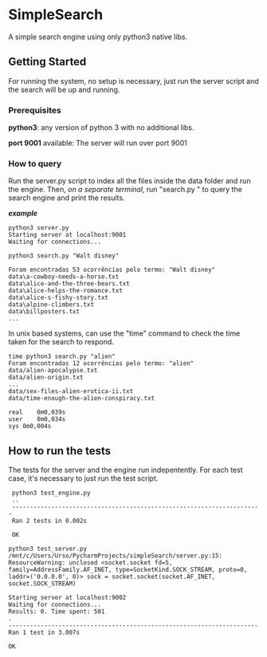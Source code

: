 # SimpleSearch

A simple search engine using only python3 native libs.

## Getting Started

For running the system, no setup is necessary, just run the server script and the search will be up and running.

### Prerequisites

**python3**: any version of python 3 with no additional libs.

**port 9001** available: The server will run over port 9001 

### How to query

Run the server.py script to index all the files inside the data folder and run the engine.
Then, *on a separate terminal*, run "search.py <query>" to query the search engine and print the results.

***example***
```
python3 server.py
Starting server at localhost:9001
Waiting for connections...
```
```
python3 search.py "Walt disney"

Foram encontradas 53 ocorrências pelo termo: "Walt disney"
data\a-cowboy-needs-a-horse.txt
data\alice-and-the-three-bears.txt
data\alice-helps-the-romance.txt
data\alice-s-fishy-story.txt
data\alpine-climbers.txt
data\billposters.txt
...
```

In unix based systems, can use the "time" command to check the time taken for the search to respond. 

```
time python3 search.py "alien"
Foram encontradas 12 ocorrências pelo termo: "alien"
data/alien-apocalypse.txt
data/alien-origin.txt
...
data/sex-files-alien-erotica-ii.txt
data/time-enough-the-alien-conspiracy.txt

real	0m0,039s
user	0m0,034s
sys	0m0,004s

```

## How to run the tests

The tests for the server and the engine run indepentently.
For each test case, it's necessary to just run the test script.

```
 python3 test_engine.py
 ..
 ----------------------------------------------------------------------
 Ran 2 tests in 0.002s
 
 OK
```
```
python3 test_server.py
/mnt/c/Users/Urso/PycharmProjects/simpleSearch/server.py:15: ResourceWarning: unclosed <socket.socket fd=5, family=AddressFamily.AF_INET, type=SocketKind.SOCK_STREAM, proto=0, laddr=('0.0.0.0', 0)> sock = socket.socket(socket.AF_INET, socket.SOCK_STREAM)

Starting server at localhost:9002
Waiting for connections...
Results: 0. Time spent: 501
.
----------------------------------------------------------------------
Ran 1 test in 3.007s

OK
```
